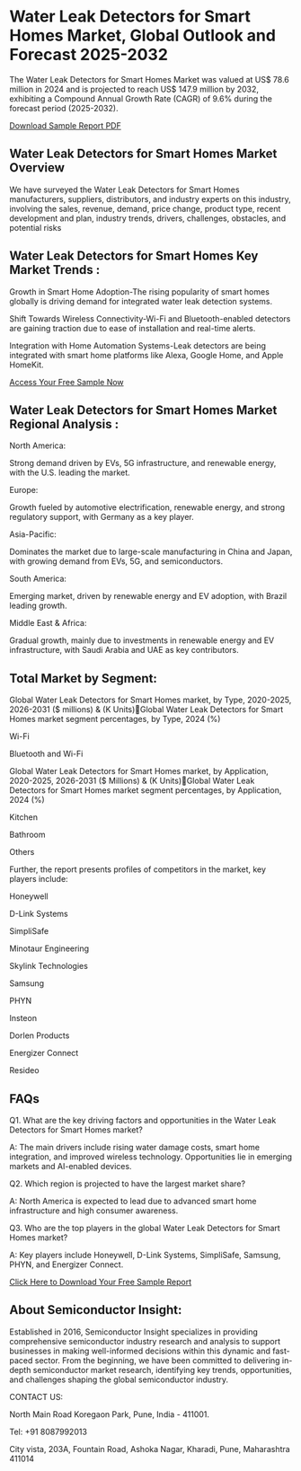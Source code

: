 <h1>Water Leak Detectors for Smart Homes Market, Global Outlook and Forecast 2025-2032</h1>

The Water Leak Detectors for Smart Homes Market was valued at US$ 78.6 million in 2024 and is projected to reach US$ 147.9 million by 2032, exhibiting a Compound Annual Growth Rate (CAGR) of 9.6% during the forecast period (2025-2032).

[Download Sample Report PDF ](https://semiconductorinsight.com/download-sample-report/?product_id=88209)

<h2>Water Leak Detectors for Smart Homes Market Overview</h2>

We have surveyed the Water Leak Detectors for Smart Homes manufacturers, suppliers, distributors, and industry experts on this industry, involving the sales, revenue, demand, price change, product type, recent development and plan, industry trends, drivers, challenges, obstacles, and potential risks 

<h2>Water Leak Detectors for Smart Homes Key Market Trends  :</h2>

Growth in Smart Home Adoption-The rising popularity of smart homes globally is driving demand for integrated water leak detection systems.

Shift Towards Wireless Connectivity-Wi-Fi and Bluetooth-enabled detectors are gaining traction due to ease of installation and real-time alerts.

Integration with Home Automation Systems-Leak detectors are being integrated with smart home platforms like Alexa, Google Home, and Apple HomeKit.

[Access Your Free Sample Now](https://semiconductorinsight.com/report/water-leak-detectors-for-smart-homes-market/)

<h2>Water Leak Detectors for Smart Homes Market Regional Analysis :</h2>

North America:

Strong demand driven by EVs, 5G infrastructure, and renewable energy, with the U.S. leading the market.

Europe:

Growth fueled by automotive electrification, renewable energy, and strong regulatory support, with Germany as a key player.

Asia-Pacific:

Dominates the market due to large-scale manufacturing in China and Japan, with growing demand from EVs, 5G, and semiconductors.

South America:

Emerging market, driven by renewable energy and EV adoption, with Brazil leading growth.

Middle East & Africa:

Gradual growth, mainly due to investments in renewable energy and EV infrastructure, with Saudi Arabia and UAE as key contributors.

<h2>Total Market by Segment:</h2>

Global Water Leak Detectors for Smart Homes market, by Type, 2020-2025, 2026-2031 ($ millions) & (K Units)Global Water Leak Detectors for Smart Homes market segment percentages, by Type, 2024 (%)

Wi-Fi

Bluetooth and Wi-Fi

Global Water Leak Detectors for Smart Homes market, by Application, 2020-2025, 2026-2031 ($ Millions) & (K Units)Global Water Leak Detectors for Smart Homes market segment percentages, by Application, 2024 (%)

Kitchen

Bathroom

Others

Further, the report presents profiles of competitors in the market, key players include:

Honeywell

D-Link Systems

SimpliSafe

Minotaur Engineering

Skylink Technologies

Samsung

PHYN

Insteon

Dorlen Products

Energizer Connect

Resideo

<h2>FAQs</h2>

Q1. What are the key driving factors and opportunities in the Water Leak Detectors for Smart Homes market?

A: The main drivers include rising water damage costs, smart home integration, and improved wireless technology. Opportunities lie in emerging markets and AI-enabled devices.

Q2. Which region is projected to have the largest market share?

A: North America is expected to lead due to advanced smart home infrastructure and high consumer awareness.

Q3. Who are the top players in the global Water Leak Detectors for Smart Homes market?

A: Key players include Honeywell, D-Link Systems, SimpliSafe, Samsung, PHYN, and Energizer Connect.

[Click Here to Download Your Free Sample Report](https://semiconductorinsight.com/download-sample-report/?product_id=88209) 

<h2>About Semiconductor Insight:</h2>

Established in 2016, Semiconductor Insight specializes in providing comprehensive semiconductor industry research and analysis to support businesses in making well-informed decisions within this dynamic and fast-paced sector. From the beginning, we have been committed to delivering in-depth semiconductor market research, identifying key trends, opportunities, and challenges shaping the global semiconductor industry.

CONTACT US:

North Main Road Koregaon Park, Pune, India - 411001.

Tel: +91 8087992013

City vista, 203A, Fountain Road, Ashoka Nagar, Kharadi, Pune, Maharashtra 411014
